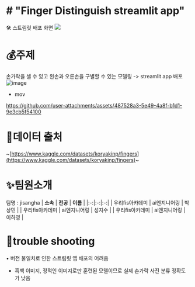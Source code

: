 # # "Finger Distinguish streamlit app"
[](https://github.com/jiisuuyaa/jisangha#finger-distinguish-streamlit-app)🛠 스트림릿 배포 화면
[](https://github.com/jiisuuyaa/jisangha#-%EC%8A%A4%ED%8A%B8%EB%A6%BC%EB%A6%BF-%EB%B0%B0%ED%8F%AC-%ED%99%94%EB%A9%B4)![](365573705-88e20bcd-2d23-4a9c-abfb-b73766693017.jpg)
# 💰주제
[](https://github.com/jiisuuyaa/jisangha#%EC%A3%BC%EC%A0%9C)손가락을 셀 수 있고 왼손과 오른손을 구별할 수 있는 모델링 -> streamlit app 배포
![image](https://github.com/user-attachments/assets/882da202-287b-4703-adf8-315f18acb813)

- mov



https://github.com/user-attachments/assets/487528a3-5e49-4a8f-b1d1-9e3cb5f54100



# 🐶데이터 출처
[](https://github.com/jiisuuyaa/jisangha#%EB%8D%B0%EC%9D%B4%ED%84%B0-%EC%B6%9C%EC%B2%98)~[https://www.kaggle.com/datasets/koryakinp/fingers](https://www.kaggle.com/datasets/koryakinp/fingers)~
# ✨팀원소개
[](https://github.com/jiisuuyaa/jisangha#%ED%8C%80%EC%9B%90%EC%86%8C%EA%B0%9C)팀명 : jisangha
| **소속** | **전공** | **이름** |
|:-:|:-:|:-:|
| 우리fis아카데미 | ai엔지니어링 | 박상민 |
| 우리fis아카데미 | ai엔지니어링 | 성지수 |
| 우리fis아카데미 | ai엔지니어링 | 이하영 |
# 📌trouble shooting
[](https://github.com/jiisuuyaa/jisangha#trouble-shooting)	•	버전 불일치로 인한 스트림릿 앱 배포의 어려움
* 흑백 이미지, 정적인 이미지로만 훈련된 모델이므로 실제 손가락 사진 분류 정확도가 낮음
